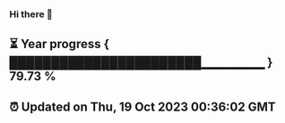 ### Hi there 👋
⏳ Year progress { ███████████████████████▁▁▁▁▁▁▁ } 79.73 %
---
⏰ Updated on Thu, 19 Oct 2023 00:36:02 GMT
---
